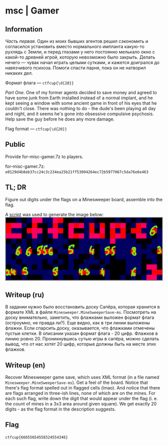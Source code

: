 # msc | Gamer

## Information
*Часть первая.* Один из моих бывших агентов решил сэкономить и согласился установить вместо нормального импланта какую-то рухлядь с Земли, 
и перед глазами у него постоянно мелькало окно с какой-то древней игрой, которую невозможно было закрыть. Делать нечего — 
чувак начал играть целыми сутками, и кажется доигрался до навязчивого психоза. Помоги спасти парня, пока он не натворил никаких дел.

Формат флага — `ctfcup{\d{20}}`

*Part One*. One of my former agents decided to save money and agreed to have some junk from Earth installed instead of a normal implant, 
and he kept seeing a window with some ancient game in front of his eyes that he couldn't close. There was nothing to do - 
the dude's been playing all day and night, and it seems he's gone into obsessive compulsive psychosis. Help save the guy before he does any more damage.

Flag format — `ctfcup{\d{20}}`

## Public
Provide for-misc-gamer.7z to players.

for-misc-gamer.7z: `e0129d4b8eb37cc24c3c234ea25b21ff53094264ec72b5977067c5da76e6e463`

## TL; DR
Figure out digits under the flags on a Minesweeper board, assemble into the flag.

A [script](solve/show_board.py) was used to generate the image below:
![solution](solve/flags.png)

## Writeup (ru)

В задании нужно было восстановить доску Сапёра, которая хранится в формате XML в файле `Minesweeper.MineSweeperSave-ms`. Посмотреть на доску внимательно, заметить, что флажками выложен формат флага (остроумно, не правда ли?). Еще видно, как в три линии выложены флажки. Если спарсить доску, оказывается, что флажками отмечены пустые клетки. В описании указан формат флага - 20 цифр. Флажков в линию ровно 20. Проникнувшись сутью игры в сапёра, можно сделать вывод, что от нас хотят 20 цифр, которые должны быть на месте этих флажков.

## Writeup (en)

Recover Minesweeper game save, which uses XML format (in a file named `Minesweeper.MineSweeperSave-ms`). Get a feel of the board. Notice that there's flag format spelled out in flagged cells (lmao). And notice that there are flags arranged in three-ish lines, none of which are on the mines. For each such flag, write down the digit that would appear under the flag (i. e. the count of mines in a 3x3 area around given square). We get exactly 20 digits - as the flag format in the description suggests.

## Flag
`ctfcup{66655654558324554346}`
